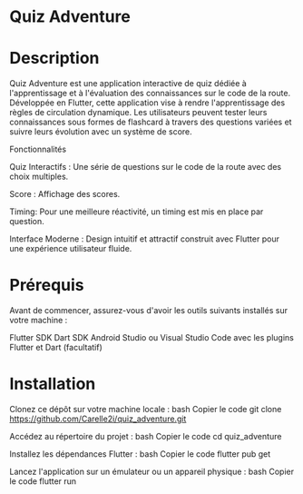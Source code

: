 # Quiz Adventure
 
# Description

Quiz Adventure est une application interactive de quiz dédiée à l'apprentissage et à l'évaluation des connaissances sur le code de la route. Développée en Flutter, cette application vise à rendre l'apprentissage des règles de circulation dynamique. Les utilisateurs peuvent tester leurs connaissances sous formes de flashcard à travers des questions variées et suivre leurs évolution avec un système de score.

Fonctionnalités

Quiz Interactifs : Une série de questions sur le code de la route avec des choix multiples.

Score : Affichage des scores.

Timing: Pour une meilleure réactivité, un timing est mis en place par question.

Interface Moderne : Design intuitif et attractif construit avec Flutter pour une expérience utilisateur fluide.

# Prérequis

Avant de commencer, assurez-vous d'avoir les outils suivants installés sur votre machine :

Flutter SDK
Dart SDK
Android Studio ou Visual Studio Code avec les plugins Flutter et Dart (facultatif) 

# Installation

Clonez ce dépôt sur votre machine locale :
bash
Copier le code
git clone https://github.com/Carelle2i/quiz_adventure.git

Accédez au répertoire du projet :
bash
Copier le code
cd quiz_adventure

Installez les dépendances Flutter :
bash
Copier le code
flutter pub get

Lancez l'application sur un émulateur ou un appareil physique :
bash
Copier le code
flutter run


